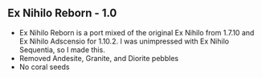 ## Ex Nihilo Reborn - 1.0
- Ex Nihilo Reborn is a port mixed of the original Ex Nihilo from 1.7.10
  and Ex Nihilo Adscensio for 1.10.2. I was unimpressed with Ex Nihilo Sequentia,
  so I made this.
- Removed Andesite, Granite, and Diorite pebbles
- No coral seeds
